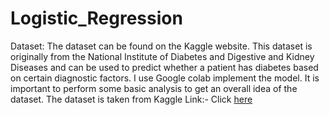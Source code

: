 # Logistic_Regression
Dataset: The dataset can be found on the Kaggle website. This dataset is originally from the National Institute of Diabetes and Digestive and Kidney Diseases and can be used to predict whether a patient has diabetes based on certain diagnostic factors. I use Google colab implement the model. It is important to perform some basic analysis to get an overall idea of the dataset.
The dataset is taken from Kaggle Link:- Click [here](https://www.kaggle.com/datasets/uciml/pima-indians-diabetes-database)
